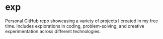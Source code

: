 # exp
Personal GitHub repo showcasing a variety of projects I created in my free time. Includes explorations in coding, problem-solving, and creative experimentation across different technologies.
